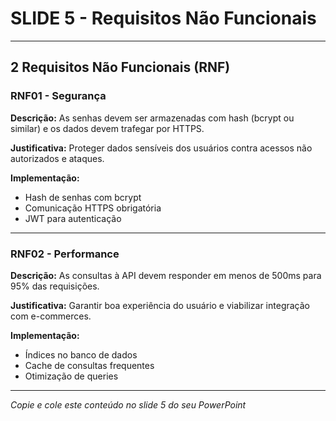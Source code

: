 # SLIDE 5 - Requisitos Não Funcionais

---

## 2 Requisitos Não Funcionais (RNF)

### RNF01 - Segurança
**Descrição:** As senhas devem ser armazenadas com hash (bcrypt ou similar) e os dados devem trafegar por HTTPS.

**Justificativa:** Proteger dados sensíveis dos usuários contra acessos não autorizados e ataques.

**Implementação:**
- Hash de senhas com bcrypt
- Comunicação HTTPS obrigatória
- JWT para autenticação

---

### RNF02 - Performance
**Descrição:** As consultas à API devem responder em menos de 500ms para 95% das requisições.

**Justificativa:** Garantir boa experiência do usuário e viabilizar integração com e-commerces.

**Implementação:**
- Índices no banco de dados
- Cache de consultas frequentes
- Otimização de queries

---

*Copie e cole este conteúdo no slide 5 do seu PowerPoint*

